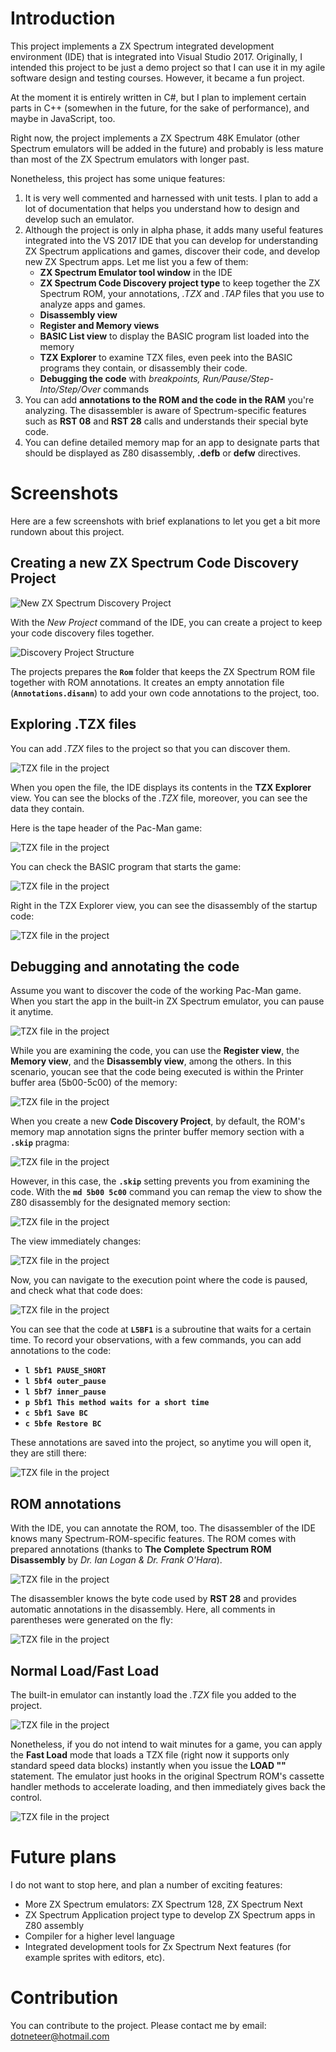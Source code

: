 # Introduction

This project implements a ZX Spectrum integrated development 
environment (IDE) that is integrated into Visual Studio 2017. 
Originally, I intended this project to be just a demo project 
so that I can use it in my agile software design and testing 
courses. However, it became a fun project.

At the moment it is entirely written in C#, but I plan to implement certain parts in C++ (somewhen in the future, for 
the sake of performance), and maybe in JavaScript, too.

Right now, the project implements a ZX Spectrum 48K Emulator (other Spectrum emulators will be added in the future) 
and probably is less mature than most of the ZX Spectrum emulators with longer past.

Nonetheless, this project has some unique features:

1. It is very well commented and harnessed with unit tests. I plan to add a lot of documentation that helps you
understand how to design and develop such an emulator.
2. Although the project is only in alpha phase, it adds many useful features integrated into the VS 2017 IDE that 
you can develop for understanding ZX Spectrum applications and games, discover their code, and develop new ZX Spectrum apps. 
Let me list you a few of them:
    * __ZX Spectrum Emulator tool window__ in the IDE
    * __ZX Spectrum Code Discovery project type__ to keep together the ZX Spectrum ROM, your annotations, _.TZX_ and _.TAP_ files that
    you use to analyze apps and games.
    * __Disassembly view__
    * __Register and Memory views__
    * __BASIC List view__ to display the BASIC program list loaded into the memory
    * __TZX Explorer__ to examine TZX files, even peek into the BASIC programs they contain, or disassembly their code.
    * __Debugging the code__ with *breakpoints, Run/Pause/Step-Into/Step/Over* commands
3. You can add __annotations to the ROM and the code in the RAM__ you're analyzing. The disassembler is aware of Spectrum-specific features 
such as __RST 08__ and __RST 28__ calls and understands their special byte code.
4. You can define detailed memory map for an app to designate parts that should be displayed as Z80 disassembly, __.defb__ or __defw__
directives. 

# Screenshots

Here are a few screenshots with brief explanations to let you get a bit more rundown about this project.

## Creating a new ZX Spectrum Code Discovery Project

![New ZX Spectrum Discovery Project](./documents/figures/NewDiscoveryProject.png)

With the _New Project_ command of the IDE, you can create a project to keep your code discovery files together.

![Discovery Project Structure](./documents/figures/DiscoveryProjectStructure.png)

The projects prepares the __```Rom```__ folder that keeps the ZX Spectrum ROM file together with ROM annotations. 
It creates an empty annotation file (__```Annotations.disann```__) to add your own
code annotations to the project, too.

## Exploring .TZX files

You can add _.TZX_ files to the project so that you can discover them.

![TZX file in the project](./documents/figures/TzxFileInTheProject.png)

When you open the file, the IDE displays its contents in the __TZX Explorer__ view.
You can see the blocks of the _.TZX_ file, moreover, you can see the data they contain.

Here is the tape header of the Pac-Man game:

![TZX file in the project](./documents/figures/TzxExplorer1.png)

You can check the BASIC program that starts the game:

![TZX file in the project](./documents/figures/TzxExplorer2.png)

Right in the TZX Explorer view, you can see the disassembly of the startup code:

![TZX file in the project](./documents/figures/TzxExplorer3.png)

## Debugging and annotating the code

Assume you want to discover the code of the working Pac-Man game. When you start the
app in the built-in ZX Spectrum emulator, you can pause it anytime.

![TZX file in the project](./documents/figures/Debug1.png)

While you are examining the code, you can use the __Register view__, the __Memory view__, and
the __Disassembly view__, among the others. In this scenario, youcan see that the
code being executed is within the Printer buffer area (5b00-5c00) of the memory:

![TZX file in the project](./documents/figures/RegisterView1.png)

When you create a new __Code Discovery Project__, by default, the ROM's memory map annotation
signs the printer buffer memory section with a __```.skip```__ pragma:

![TZX file in the project](./documents/figures/Disassembly1.png)

However, in this case, the __```.skip```__ setting prevents you from examining the code. With the 
__```md 5b00 5c00```__ command you can remap the view to show the Z80 disassembly for the
designated memory section:

![TZX file in the project](./documents/figures/Disassembly2.png)

The view immediately changes:

![TZX file in the project](./documents/figures/Disassembly3.png)

Now, you can navigate to the execution point where the code is paused, and check
what that code does:

![TZX file in the project](./documents/figures/Disassembly4.png)

You can see that the code at __```L5BF1```__ is a subroutine that waits for
a certain time. To record your observations, with a few commands, you can 
add annotations to the code:

* __```l 5bf1 PAUSE_SHORT```__
* __```l 5bf4 outer_pause```__
* __```l 5bf7 inner_pause```__
* __```p 5bf1 This method waits for a short time```__
* __```c 5bf1 Save BC```__
* __```c 5bfe Restore BC```__

These annotations are saved into the project, so anytime you will open it,
they are still there:

![TZX file in the project](./documents/figures/Disassembly5.png)

## ROM annotations

With the IDE, you can annotate the ROM, too. The disassembler of the
IDE knows many Spectrum-ROM-specific features. The ROM comes with prepared annotations
(thanks to __The Complete Spectrum ROM Disassembly__ by _Dr. Ian Logan & Dr. Frank O'Hara_).

![TZX file in the project](./documents/figures/Disassembly6.png)

The disassembler knows the byte code used by __RST 28__ and provides automatic annotations
in the disassembly. Here, all comments in parentheses were generated on the fly:

![TZX file in the project](./documents/figures/Disassembly7.png)

## Normal Load/Fast Load

The built-in emulator can instantly load the _.TZX_ file you added to the project.

![TZX file in the project](./documents/figures/NormalLoad.png)

Nonetheless, if you do not intend to wait minutes for a game, you can apply the
__Fast Load__ mode that loads a TZX file (right now it supports only standard 
speed data blocks) instantly when you issue the __LOAD ""__ statement. 
The emulator just hooks in the original Spectrum ROM's cassette handler methods
to accelerate loading, and then immediately gives back the control.

![TZX file in the project](./documents/figures/FastLoad.png)


# Future plans

I do not want to stop here, and plan a number of exciting features:

* More ZX Spectrum emulators: ZX Spectrum 128, ZX Spectrum Next
* ZX Spectrum Application project type to develop ZX Spectrum apps in Z80 assembly
* Compiler for a higher level language
* Integrated development tools for Zx Spectrum Next features (for example sprites with editors, etc).

# Contribution

You can contribute to the project. Please contact me by email: dotneteer@hotmail.com




